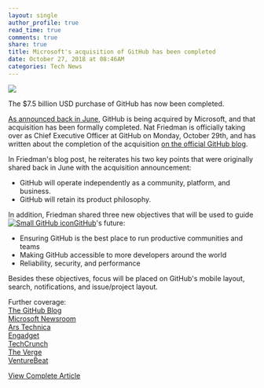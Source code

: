```yaml
---
layout: single
author_profile: true
read_time: true
comments: true
share: true
title: Microsoft's acquisition of GitHub has been completed
date: October 27, 2018 at 08:46AM
categories: Tech News
---
```

<img class="align-center" src="%20http://d2.alternativeto.net/dist/icons/github_96714.png?width=36&amp;height=36&amp;mode=crop&amp;upscale=false">
<p><p>The $7.5 billion USD purchase of GitHub has now been completed.</p>
<p><a href="https://alternativeto.net/news/2018/6/microsoft-is-acquiring-github-for-7-5-billion-usd" rel="nofollow">As announced back in June</a>, GitHub is being acquired by Microsoft, and that acquisition has been formally completed. Nat Friedman is officially taking over as Chief Executive Officer at GitHub on Monday, October 29th, and has written about the completion of the acquisition <a href="https://blog.github.com/2018-10-26-github-and-microsoft/" rel="nofollow">on the official GitHub blog</a>.</p>
<p>In Friedman's blog post, he reiterates his two key points that were originally shared back in June with the acquisition announcement:</p>
<ul>
<li>GitHub will operate independently as a community, platform, and business.</li>
<li>GitHub will retain its product philosophy.</li>
</ul>
<p>In addition, Friedman shared three new objectives that will be used to guide <a href='//alternativeto.net/software/github/'><img alt='Small GitHub icon' class='mini-app-icon' src='//d2.alternativeto.net/dist/icons/github_96714.png?width=36&height=36&mode=crop&upscale=false' />GitHub</a>'s future:</p>
<ul>
<li>Ensuring GitHub is the best place to run productive communities and teams</li>
<li>Making GitHub accessible to more developers around the world</li>
<li>Reliability, security, and performance</li>
</ul>
<p>Besides these objectives, focus will be placed on GitHub's mobile layout, search, notifications, and issue/project layout.</p>
<p>Further coverage:<br />
<a href="https://blog.github.com/2018-10-26-github-and-microsoft/" rel="nofollow">The GitHub Blog</a><br />
<a href="https://blogs.microsoft.com/blog/2018/10/26/microsoft-completes-github-acquisition/" rel="nofollow">Microsoft Newsroom</a><br />
<a href="https://arstechnica.com/gadgets/2018/10/github-is-now-officially-a-part-of-microsoft/" rel="nofollow">Ars Technica</a><br />
<a href="https://www.engadget.com/2018/10/26/microsoft-github-acquisition-complete/" rel="nofollow">Engadget</a><br />
<a href="https://techcrunch.com/2018/10/26/microsoft-closes-its-7-5b-purchase-of-code-sharing-platform-github/" rel="nofollow">TechCrunch</a><br />
<a href="https://www.theverge.com/2018/10/26/17954714/microsoft-github-deal-acquisition-complete" rel="nofollow">The Verge</a><br />
<a href="https://venturebeat.com/2018/10/26/microsoft-completes-its-7-5-billion-github-acquisition/" rel="nofollow">VentureBeat</a></p>
</p>
<a class="btn btn--info" href="https://alternativeto.net/news/2018/10/microsoft-s-acquisition-of-github-has-been-completed">View Complete Article</a>